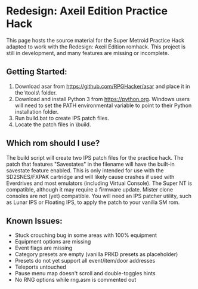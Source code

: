 # Redesign: Axeil Edition Practice Hack

This page hosts the source material for the Super Metroid Practice Hack adapted to work with the Redesign: Axeil Edition romhack. This project is still in development, and many features are missing or incomplete.

## Getting Started:

1. Download asar from https://github.com/RPGHacker/asar and place it in the \tools\ folder.
2. Download and install Python 3 from https://python.org. Windows users will need to set the PATH environmental variable to point to their Python installation folder.
3. Run build.bat to create IPS patch files.
4. Locate the patch files in \build\.

## Which rom should I use?

The build script will create two IPS patch files for the practice hack. The patch that features "Savestates" in the filename will have the built-in savestate feature enabled. This is only intended for use with the SD2SNES/FXPAK cartridge and will likely cause crashes if used with Everdrives and most emulators (including Virtual Console). The Super NT is compatible, although it may require a firmware update. Mister clone consoles are not (yet) compatible. You will need an IPS patcher utility, such as Lunar IPS or Floating IPS, to apply the patch to your vanilla SM rom.

## Known Issues:

- Stuck crouching bug in some areas with 100% equipment
- Equipment options are missing
- Event flags are missing
- Category presets are empty (vanilla PRKD presets as placeholder)
- Presets do not yet support all event/item/door addresses
- Teleports untouched
- Pause menu map doesn't scroll and double-toggles hints
- No RNG options while rng.asm is commented out